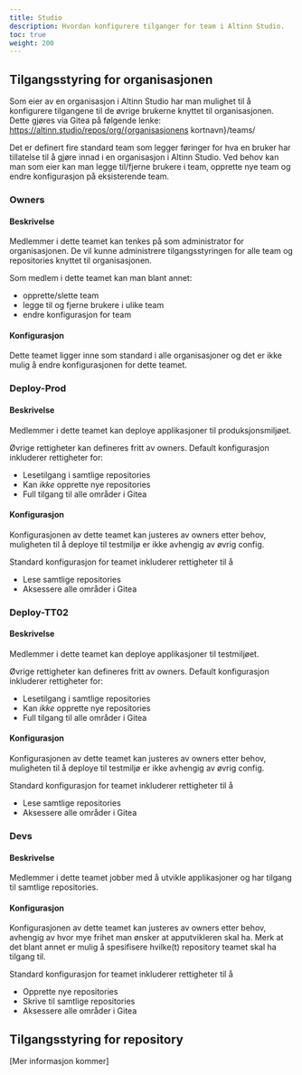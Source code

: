 ```yaml
---
title: Studio
description: Hvordan konfigurere tilganger for team i Altinn Studio.
toc: true
weight: 200
---
```


## Tilgangsstyring for organisasjonen

Som eier av en organisasjon i Altinn Studio har man mulighet til å konfigurere tilgangene til 
de øvrige brukerne knyttet til organisasjonen. Dette gjøres via Gitea på følgende lenke: https://altinn.studio/repos/org/{organisasjonens kortnavn}/teams/

Det er definert fire standard team som legger føringer for hva en bruker har tillatelse til å gjøre innad i en organisasjon i Altinn Studio.
Ved behov kan man som eier kan man legge til/fjerne brukere i team, opprette nye team og endre konfigurasjon på eksisterende team.

### Owners

#### Beskrivelse

  Medlemmer i dette teamet kan tenkes på som administrator for organisasjonen. 
  De vil kunne administrere tilgangsstyringen for alle team og repositories knyttet til organisasjonen.

  Som medlem i dette teamet kan man blant annet:
  - opprette/slette team 
  - legge til og fjerne brukere i ulike team
  - endre konfigurasjon for team

#### Konfigurasjon
  
  Dette teamet ligger inne som standard i alle organisasjoner og det er ikke mulig å endre konfigurasjonen for dette teamet.

### Deploy-Prod
#### Beskrivelse

  Medlemmer i dette teamet kan deploye applikasjoner til produksjonsmiljøet.

  Øvrige rettigheter kan defineres fritt av owners.
  Default konfigurasjon inkluderer rettigheter for: 
  - Lesetilgang i samtlige repositories
  - Kan _ikke_ opprette nye repositories 
  - Full tilgang til alle områder i Gitea

#### Konfigurasjon

  Konfigurasjonen av dette teamet kan justeres av owners etter behov, 
  muligheten til å deploye til testmiljø er ikke avhengig av øvrig config. 
  
  Standard konfigurasjon for teamet inkluderer rettigheter til å
  - Lese samtlige repositories
  - Aksessere alle områder i Gitea

### Deploy-TT02

#### Beskrivelse

  Medlemmer i dette teamet kan deploye applikasjoner til testmiljøet.

  Øvrige rettigheter kan defineres fritt av owners.
  Default konfigurasjon inkluderer rettigheter for: 
  - Lesetilgang i samtlige repositories
  - Kan _ikke_ opprette nye repositories 
  - Full tilgang til alle områder i Gitea

#### Konfigurasjon

  Konfigurasjonen av dette teamet kan justeres av owners etter behov, 
  muligheten til å deploye til testmiljø er ikke avhengig av øvrig config. 
  
  Standard konfigurasjon for teamet inkluderer rettigheter til å
  - Lese samtlige repositories
  - Aksessere alle områder i Gitea

### Devs

#### Beskrivelse

  Medlemmer i dette teamet jobber med å utvikle applikasjoner og har tilgang til samtlige repositories.

#### Konfigurasjon

  Konfigurasjonen av dette teamet kan justeres av owners etter behov,
  avhengig av hvor mye frihet man ønsker at apputvikleren skal ha.
  Merk at det blant annet er mulig å spesifisere hvilke(t) repository teamet skal ha tilgang til.
  
  Standard konfigurasjon for teamet inkluderer rettigheter til å
  - Opprette nye repositories
  - Skrive til samtlige repositories
  - Aksessere alle områder i Gitea

## Tilgangsstyring for repository

[Mer informasjon kommer]
